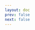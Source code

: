 ```yaml
---
layout: doc
prev: false
next: false
---
```


<CustomItemBox :item="{
  name: '《商贩的原则》',
  icon: '/wiki/item/book_b_01.png',
  type: '书籍',
  description: '',
  params: {
    stack: 1,
    durability: -1 
  },
  obtain: {
    found: [],
    npc: [],
    shop: [],
    gardening: []
  }
}" />
